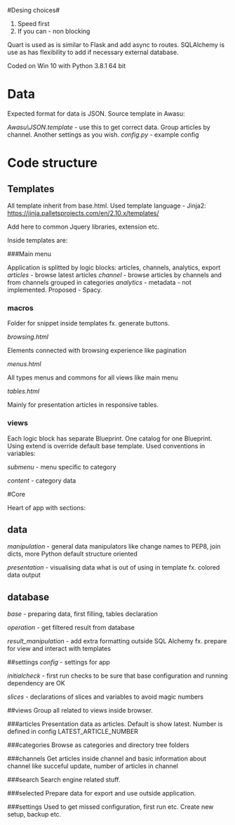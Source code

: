 #Desing choices#
1. Speed first
2. If you can - non blocking

Quart is used as is similar to Flask and add async to routes.
SQLAlchemy is use as has flexibility to add if necessary external database.

Coded on Win 10 with Python 3.8.1 64 bit

# Data

Expected format for data is JSON. Source template in Awasu:

*Awasu\JSON.template* - use this to get correct data. Group articles by channel. Another settings as you wish.
*config.py* - example config

# Code structure #

## Templates ##

All template inherit from base.html. Used template language - Jinja2:
https://jinja.palletsprojects.com/en/2.10.x/templates/

Add here to common Jquery libraries, extension etc.

Inside templates are:

###Main menu

Application is splitted by logic blocks: articles, channels, analytics, export
*articles* - browse latest articles
*channel* - browse articles by channels and from channels grouped in categories
*analytics* - metadata - not implemented. Proposed - Spacy.

### macros ###

Folder for snippet inside templates fx. generate buttons.

*browsing.html*

Elements connected with browsing experience like pagination

*menus.html*

All types menus and commons for all views like main menu

*tables.html*

Mainly for presentation articles in responsive tables.


### views ###
Each logic block has separate Blueprint. One catalog for one Blueprint. Using extend is override default base template. Used conventions in variables:

*submenu* - menu specific to category

*content* - category data

#Core

Heart of app with sections:
## data
*manipulation* - general data manipulators like change names to PEP8, join dicts, more Python default structure oriented

*presentation* - visualising data what is out of using in template fx. colored data output

## database
*base* - preparing data, first filling, tables declaration

*operation* - get filtered result from database

*result_manipulation* - add extra formatting outside SQL Alchemy fx. prepare for view and interact with templates

##settings
*config* - settings for app

*initialcheck* - first run checks to be sure that base configuration and running dependency are OK

*slices* - declarations of slices and variables to avoid magic numbers

##views
Group all related to views inside browser.

###articles
Presentation data as articles. Default is show latest. Number is defined in config LATEST_ARTICLE_NUMBER

###categories
Browse as categories and directory tree folders

###channels
Get articles inside channel and basic information about channel like succeful update, number of articles in channel

###search
Search engine related stuff.

###selected
Prepare data for export and use outside application.

###settings
Used to get missed configuration, first run etc. Create new setup, backup etc.